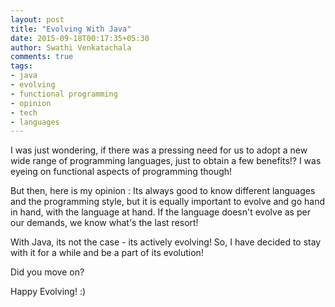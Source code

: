 ```yaml
---
layout: post
title: "Evolving With Java"
date: 2015-09-18T00:17:35+05:30
author: Swathi Venkatachala
comments: true
tags:
- java
- evolving
- functional programming
- opinion
- tech
- languages
---
```

I was just wondering, if there was a pressing need for us to adopt a new wide range of programming languages, just to obtain a few benefits!? I was eyeing on functional aspects of programming though!

But then, here is my opinion :
Its always good to know different languages and the programming style, but it is equally important to evolve and go hand in hand, with the language at hand. 
If the language doesn't evolve as per our demands, we know what's the last resort!

With Java, its not the case - its actively evolving!
So, I have decided to stay with it for a while and be a part of its evolution!

Did you move on?

Happy Evolving! :)
